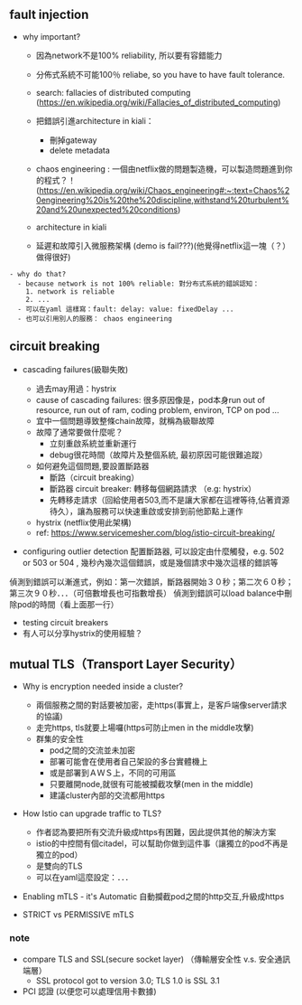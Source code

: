 ## fault injection
- why important?
  - 因為network不是100% reliability, 所以要有容錯能力
  - 分佈式系統不可能100％ reliabe, so you have to have fault tolerance.
  - search: fallacies of distributed computing (https://en.wikipedia.org/wiki/Fallacies_of_distributed_computing)
  - 把錯誤引進architecture in kiali：
    - 刪掉gateway
    - delete metadata
  - chaos engineering : 一個由netflix做的問題製造機，可以製造問題進到你的程式？！
  (https://en.wikipedia.org/wiki/Chaos_engineering#:~:text=Chaos%20engineering%20is%20the%20discipline,withstand%20turbulent%20and%20unexpected%20conditions)
  
  - architecture in kiali
  - 延遲和故障引入微服務架構 (demo is fail???)(他覺得netflix這一塊（？）做得很好)
```  
- why do that?
  - because network is not 100% reliable: 對分布式系統的錯誤認知：
    1. network is reliable
    2. ...
  - 可以在yaml 這樣寫：fault: delay: value: fixedDelay ...
  - 也可以引用別人的服務： chaos engineering
```


## circuit breaking
- cascading failures(級聯失敗)
  - 過去may用過：hystrix
  - cause of cascading failures: 很多原因像是，pod本身run out of resource, run out of ram, coding problem, environ, TCP on pod ...
  - 宜中一個問題導致整條chain故障，就稱為級聯故障
  - 故障了通常要做什麼呢？
    - 立刻重啟系統並重新運行
    - debug很花時間（故障片及整個系統, 最初原因可能很難追蹤）
  - 如何避免這個問題,要設置斷路器
    - 斷路（circuit breaking）
    - 斷路器 circuit breaker: 轉移每個網路請求 （e.g: hystrix）
    - 先轉移走請求（回給使用者503,而不是讓大家都在這裡等待,佔著資源待久），讓為服務可以快速重啟或安排到前他節點上運作
  - hystrix (netflix使用此架構)
  - ref: https://www.servicemesher.com/blog/istio-circuit-breaking/
  
- configuring outlier detection
配置斷路器, 可以設定由什麼觸發，e.g. 502 or 503 or 504 , 幾秒內幾次這個錯誤，或是幾個請求中幾次這樣的錯誤等

偵測到錯誤可以漸進式，例如：第一次錯誤，斷路器開始３０秒；第二次６０秒；第三次９０秒．．．（可倍數增長也可指數增長）
偵測到錯誤可以load balance中刪除pod的時間（看上面那一行）

- testing circuit breakers
 - 有人可以分享hystrix的使用經驗？


## mutual TLS（Transport Layer Security）
- Why is encryption needed inside a cluster?
  - 兩個服務之間的對話要被加密，走https(事實上，是客戶端像server請求的協議)
  - 走完https, tls就要上場囉(https可防止men in the middle攻擊) 
  - 群集的安全性
    - pod之間的交流並未加密
    - 部署可能會在使用者自己架設的多台實體機上
    - 或是部署到ＡＷＳ上，不同的可用區
    - 只要離開node,就很有可能被攔截攻擊(men in the middle)
    - 建議cluster內部的交流都用https
    
- How Istio can upgrade traffic to TLS?
  - 作者認為要把所有交流升級成https有困難，因此提供其他的解決方案
  - istio的中控間有個citadel，可以幫助你做到這件事（讓獨立的pod不再是獨立的pod）
  - 是雙向的TLS 
  - 可以在yaml這麼設定：．．．

- Enabling mTLS - it's Automatic
自動攔截pod之間的http交互,升級成https

- STRICT vs PERMISSIVE mTLS

### note 
- compare TLS and SSL(secure socket layer) （傳輸層安全性 v.s. 安全通訊端層）
  - SSL protocol got to version 3.0; TLS 1.0 is SSL 3.1 
- PCI 認證 (以便您可以處理信用卡數據)


